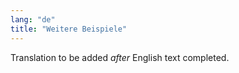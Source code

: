 ```yaml
---
lang: "de"
title: "Weitere Beispiele"
---
```

Translation to be added _after_ English text completed.
